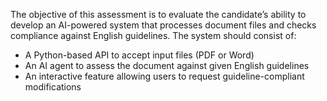 The objective of this assessment is to evaluate the candidate’s ability to develop an AI-powered
system that processes document files and checks compliance against English guidelines. The
system should consist of:
- A Python-based API to accept input files (PDF or Word)
- An AI agent to assess the document against given English guidelines
- An interactive feature allowing users to request guideline-compliant modifications
